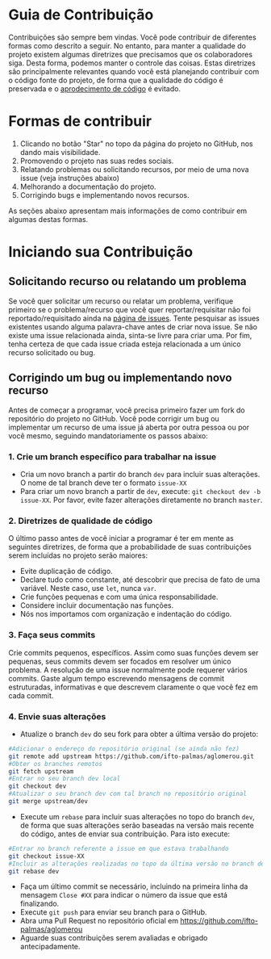 # Guia de Contribuição

Contribuições são sempre bem vindas. Você pode contribuir de diferentes formas como descrito a seguir.
No entanto, para manter a qualidade do projeto existem algumas diretrizes que precisamos que os colaboradores siga.
Desta forma, podemos manter o controle das coisas.
Estas diretrizes são principalmente relevantes quando você está planejando contribuir com o código fonte do projeto,
de forma que a qualidade do código é preservada e o [aprodecimento de código](https://en.wikipedia.org/wiki/Software_rot) é evitado.

# Formas de contribuir

1. Clicando no botão "Star" no topo da página do projeto no GitHub, nos dando mais visibilidade.
1. Promovendo o projeto nas suas redes sociais.
1. Relatando problemas ou solicitando recursos, por meio de uma nova issue (veja instruções abaixo)
1. Melhorando a documentação do projeto.
1. Corrigindo bugs e implementando novos recursos.

As seções abaixo apresentam mais informações de como contribuir em algumas destas formas.

# Iniciando sua Contribuição

## Solicitando recurso ou relatando um problema

Se você quer solicitar um recurso ou relatar um problema, verifique primeiro se o problema/recurso que você quer reportar/requisitar não foi reportado/requisitado ainda na [página de issues](https://github.com/ifto-palmas/aglomerou/issues).
Tente pesquisar as issues existentes usando alguma palavra-chave antes de criar nova issue. 
Se não existe uma issue relacionada ainda, sinta-se livre para criar uma.
Por fim, tenha certeza de que cada issue criada esteja relacionada a um único recurso solicitado ou bug.

## Corrigindo um bug ou implementando novo recurso

Antes de começar a programar, você precisa primeiro fazer um fork do repositório do projeto no GitHub.
Você pode corrigir um bug ou implementar um recurso de uma issue já aberta por outra pessoa ou por você mesmo,
seguindo mandatoriamente os passos abaixo:

### 1. Crie um branch específico para trabalhar na issue

* Cria um novo branch a partir do branch `dev` para incluir suas alterações. O nome de tal branch deve ter o formato `issue-XX`
* Para criar um novo branch a partir de `dev`, execute: `git checkout dev -b issue-XX`. 
  Por favor, evite fazer alterações diretamente no branch `master`.

### 2. Diretrizes de qualidade de código

O último passo antes de você iniciar a programar é ter em mente as seguintes diretrizes, de forma que a probabilidade de suas contribuições serem incluídas no projeto serão maiores:

- Evite duplicação de código. 
- Declare tudo como constante, até descobrir que precisa de fato de uma variável. Neste caso, use `let`, nunca `var`.
- Crie funções pequenas e com uma única responsabilidade.
- Considere incluir documentação nas funções.
- Nós nos importamos com organização e indentação do código.

### 3. Faça seus commits

Crie commits pequenos, específicos.
Assim como suas funções devem ser pequenas, seus commits devem ser focados em resolver um único problema.
A resolução de uma issue normalmente pode requerer vários commits.
Gaste algum tempo escrevendo mensagens de commit estruturadas, informativas e que descrevem claramente o que você fez em cada commit.

### 4. Envie suas alterações

* Atualize o branch `dev` do seu fork para obter a última versão do projeto:  

```bash
#Adicionar o endereço do repositório original (se ainda não fez)
git remote add upstream https://github.com/ifto-palmas/aglomerou.git
#Obter os branches remotos
git fetch upstream
#Entrar no seu branch dev local
git checkout dev
#Atualizar o seu branch dev com tal branch no repositório original
git merge upstream/dev
```

* Execute um `rebase` para incluir suas alterações no topo do branch `dev`, de forma que suas alterações serão baseadas na versão mais recente do código, antes de enviar sua contribuição. Para isto execute:

```bash
#Entrar no branch referente a issue em que estava trabalhando
git checkout issue-XX
#Incluir as alterações realizadas no topo da última versão no branch dev
git rebase dev
```

* Faça um último commit se necessário, incluindo na primeira linha da mensagem `Close #XX` para indicar o número da issue que está finalizando.
* Execute `git push` para enviar seu branch para o GitHub.
* Abra uma Pull Request no repositório oficial em https://github.com/ifto-palmas/aglomerou
* Aguarde suas contribuições serem avaliadas e obrigado antecipadamente.
